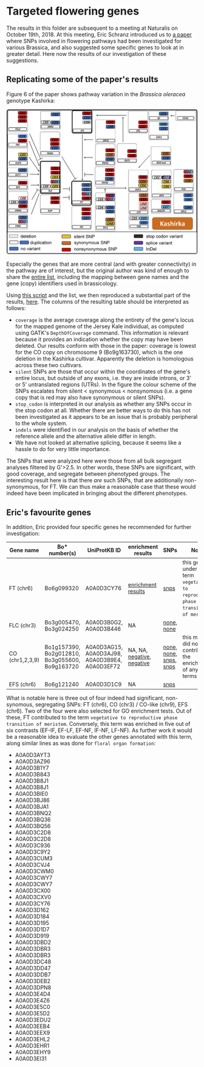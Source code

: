 Targeted flowering genes
========================

The results in this folder are subsequent to a meeting at Naturalis on October 19th, 2018.
At this meeting, Eric Schranz introduced us to [a paper](https://dx.doi.org/10.3389%2Ffpls.2017.01742) 
where SNPs involved in flowering pathways had been investigated for various Brassica, and also 
suggested some specific genes to look at in greater detail. Here now the results of our investigation 
of these suggestions.

Replicating some of the paper's results
---------------------------------------
Figure 6 of the paper shows pathway variation in the _Brassica oleracea_ genotype Kashirka:

![](PastedGraphic-4.png)

Especially the genes that are more central (and with greater connectivity) in the pathway are of
interest, but the original author was kind of enough to share the [entire list](oleracea_flowering_time_genes_frontiers.tsv),
including the mapping between gene names and the gene (copy) identifiers used in brassicology.

Using [this script](../../script/assess_input_genes.pl) and the list, we then reproduced a substantial
part of the results, [here](flower_time_genes.tsv). The columns of the resulting table should be
interpreted as follows:

- `coverage` is the average coverage along the entirety of the gene's locus for the mapped genome of
  the Jersey Kale individual, as computed using GATK's `DepthOfCoverage` command. This information
  is relevant because it provides an indication whether the copy may have been deleted. Our results
  conform with those in the paper: coverage is lowest for the CO copy on chromosome 9 (Bo9g163730),
  which is the one deletion in the Kashirka cultivar. Apparently the deletion is homologous across
  these two cultivars.
- `silent` SNPs are those that occur within the coordinates of the gene's entire locus, but outside
  of any exons, i.e. they are inside introns, or 3' or 5' untranslated regions (UTRs). In the figure
  the colour scheme of the SNPs escalates from silent < synonymous < nonsynomous (i.e. a gene copy
  that is red may also have synonymous or silent SNPs).
- `stop_codon` is interpreted in our analysis as whether any SNPs occur in the stop codon at all. 
  Whether there are better ways to do this has not been investigated as it appears to be an issue that 
  is probably peripheral to the whole system.
- `indels` were identified in our analysis on the basis of whether the reference allele and the 
  alternative allele differ in length.
- We have not looked at alternative splicing, because it seems like a hassle to do for very little
  importance.

The SNPs that were analyzed here were those from all bulk segregant analyses filtered by G'>2.5. In
other words, these SNPs are significant, with good coverage, and segregate between phenotyped groups.
The interesting result here is that there *are* such SNPs, that are additionally non-synonymous, for FT.
We can thus make a reasonable case that these would indeed have been implicated in bringing about the
different phenotypes.

Eric's favourite genes
----------------------

In addition, Eric provided four specific genes he recommended for further investigation:

| Gene name | Bo* number(s) | UniProtKB ID | enrichment results | SNPs | Notes |
|------------|-------------|---------------|-------------------|-------|-------|
| FT (chr6) | Bo6g099320 | A0A0D3CY76 | [enrichment results](https://github.com/naturalis/brassica-snps/search?q=A0A0D3CY76&unscoped_q=A0A0D3CY76) | [snps](https://github.com/naturalis/brassica-snps/blob/master/results/targeted/flower_time_genes.tsv#L36) | this gene fell under the term `vegetative to reproductive phase transition of meristem` |
| FLC (chr3) | Bo3g005470, Bo3g024250 | A0A0D3B0G2, A0A0D3B446 | NA | [none](https://github.com/naturalis/brassica-snps/blob/master/results/targeted/flower_time_genes.tsv#L23), [none](https://github.com/naturalis/brassica-snps/blob/master/results/targeted/flower_time_genes.tsv#L25) |
| CO (chr1,2,3,9) | Bo1g157390, Bo2g012810, Bo3g055600, Bo9g163720 | A0A0D3AG15, A0A0D3AJ98, A0A0D3B9E4, A0A0D3EF72 | NA, NA, [negative](https://github.com/naturalis/brassica-snps/search?q=A0A0D3B9E4&unscoped_q=A0A0D3B9E4), [negative](https://github.com/naturalis/brassica-snps/search?q=A0A0D3EF72&unscoped_q=A0A0D3EF72) | [none](https://github.com/naturalis/brassica-snps/blob/master/results/targeted/flower_time_genes.tsv#L8), [none](https://github.com/naturalis/brassica-snps/blob/master/results/targeted/flower_time_genes.tsv#L11), [snps](https://github.com/naturalis/brassica-snps/blob/master/results/targeted/flower_time_genes.tsv#L9), [snps](https://github.com/naturalis/brassica-snps/blob/master/results/targeted/flower_time_genes.tsv#L12) | this marker did not contribute to the enrichment of any GO terms |
| EFS (chr6) | Bo6g121240 | A0A0D3D1C9 | NA | [snps](https://github.com/naturalis/brassica-snps/blob/master/results/targeted/flower_time_genes.tsv#L15) |

What is notable here is three out of four indeed had significant, non-synomous, segregating SNPs:
FT (chr6), CO (chr3) / CO-like (chr9), EFS (chr6). Two of the four were also selected for GO
enrichment tests. Out of these, FT contributed to the term `vegetative to reproductive phase transition of meristem`.
Conversely, this term was enriched in five out of six contrasts (EF-IF, EF-LF, EF-NF, IF-NF, LF-NF).
As further work it would be a reasonable idea to evaluate the other genes annotated with this term,
along similar lines as was done for `floral organ formation`:

- A0A0D3AYT3
- A0A0D3AZ96
- A0A0D3B1Y7
- A0A0D3B843
- A0A0D3B8J1
- A0A0D3B8J1
- A0A0D3BIE0
- A0A0D3BJ86
- A0A0D3BJA1
- A0A0D3BNQ2
- A0A0D3BQ36
- A0A0D3BQ56
- A0A0D3C2D8
- A0A0D3C2D8
- A0A0D3C936
- A0A0D3C9Y2
- A0A0D3CUM3
- A0A0D3CVJ4
- A0A0D3CWM0
- A0A0D3CWY7
- A0A0D3CWY7
- A0A0D3CX00
- A0A0D3CXV0
- A0A0D3CY76
- A0A0D3D162
- A0A0D3D184
- A0A0D3D195
- A0A0D3D1D7
- A0A0D3D919
- A0A0D3DBD2
- A0A0D3DBR3
- A0A0D3DBR3
- A0A0D3DC48
- A0A0D3DD47
- A0A0D3DDB7
- A0A0D3DEB2
- A0A0D3DPN8
- A0A0D3E4D4
- A0A0D3E4Z6
- A0A0D3E5C0
- A0A0D3E5D2
- A0A0D3EDU2
- A0A0D3EEB4
- A0A0D3EEX9
- A0A0D3EHL2
- A0A0D3EHR1
- A0A0D3EHY9
- A0A0D3EI31
